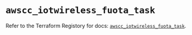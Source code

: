 # `awscc_iotwireless_fuota_task`

Refer to the Terraform Registory for docs: [`awscc_iotwireless_fuota_task`](https://registry.terraform.io/providers/hashicorp/awscc/0.70.0/docs/resources/iotwireless_fuota_task).
